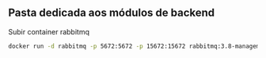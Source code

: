 ## Pasta dedicada aos módulos de backend

Subir container rabbitmq

````bash
docker run -d rabbitmq -p 5672:5672 -p 15672:15672 rabbitmq:3.8-management
````